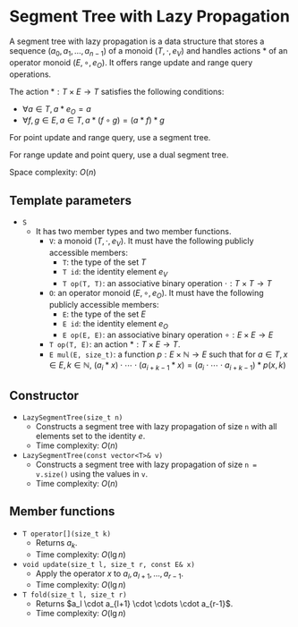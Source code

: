 # Segment Tree with Lazy Propagation

A segment tree with lazy propagation is a data structure that stores a sequence $(a_0, a_1, \dots, a_{n-1})$ of a monoid $(T, \cdot, e_V)$ and handles actions $*$ of an operator monoid $(E, \circ, e_O)$. It offers range update and range query operations.

The action $*: T \times E \rightarrow T$ satisfies the following conditions:
- $\forall a \in T, a * e_O = a$
- $\forall f, g \in E, a \in T, a * (f \circ g) = (a * f) * g$

For point update and range query, use a segment tree.

For range update and point query, use a dual segment tree.

Space complexity: $O(n)$

## Template parameters

- `S`
    - It has two member types and two member functions.
        - `V`: a monoid $(T, \cdot, e_V)$. It must have the following publicly accessible members:
            - `T`: the type of the set $T$
            - `T id`: the identity element $e_V$
            - `T op(T, T)`: an associative binary operation $\cdot: T \times T \rightarrow T$
        - `O`: an operator monoid $(E, \circ, e_O)$. It must have the following publicly accessible members:
            - `E`: the type of the set $E$
            - `E id`: the identity element $e_O$
            - `E op(E, E)`: an associative binary operation $\circ: E \times E \rightarrow E$
        - `T op(T, E)`: an action $*: T \times E \rightarrow T$.
        - `E mul(E, size_t)`: a function $p: E \times \mathbb{N} \rightarrow E$ such that for $a \in T, x \in E, k \in \mathbb{N}$, $(a_i * x) \cdot \cdots \cdot (a_{i+k-1} * x) = (a_i \cdot \cdots \cdot a_{i+k-1}) * p(x, k)$

## Constructor

- `LazySegmentTree(size_t n)`
    - Constructs a segment tree with lazy propagation of size `n` with all elements set to the identity $e$.
    - Time complexity: $O(n)$
- `LazySegmentTree(const vector<T>& v)`
    - Constructs a segment tree with lazy propagation of size `n = v.size()` using the values in `v`.
    - Time complexity: $O(n)$

## Member functions

- `T operator[](size_t k)`
    - Returns $a_k$.
    - Time complexity: $O(\lg n)$
- `void update(size_t l, size_t r, const E& x)`
    - Apply the operator $x$ to $a_l, a_{l+1}, \dots, a_{r-1}$.
    - Time complexity: $O(\lg n)$
- `T fold(size_t l, size_t r)`
    - Returns $a_l \cdot a_{l+1} \cdot \cdots \cdot a_{r-1}\$.
    - Time complexity: $O(\lg n)$